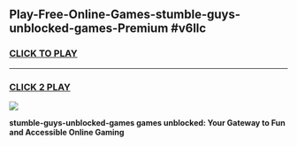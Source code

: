 
## Play-Free-Online-Games-stumble-guys-unblocked-games-Premium #v6llc
<h3>
<a href="https://premium.freeplayer.one?title=stumble-guys-unblocked-games&ref=8M">CLICK TO PLAY</a></h3>
<hr>

<h3>
<a href="https://premium.freeplayer.one?title=stumble-guys-unblocked-games&ref=8M">CLICK 2 PLAY</a>
  
</h3>

<a href="https://premium.freeplayer.one?title=stumble-guys-unblocked-games&ref=8M"><img src="https://clearcache.store/games.png"></a>


**stumble-guys-unblocked-games games unblocked: Your Gateway to Fun and Accessible Online Gaming**
